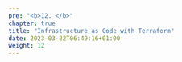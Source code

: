 ```yaml
---
pre: "<b>12. </b>"
chapter: true
title: "Infrastructure as Code with Terraform"
date: 2023-03-22T06:49:16+01:00
weight: 12
---
```


